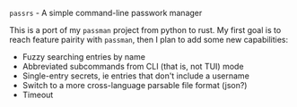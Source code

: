 `passrs` - A simple command-line passwork manager

This is a port of my `passman` project from python to rust.
My first goal is to reach feature pairity with `passman`, then I plan to add some new capabilities:

* Fuzzy searching entries by name
* Abbreviated subcommands from CLI (that is, not TUI) mode
* Single-entry secrets, ie entries that don't include a username
* Switch to a more cross-language parsable file format (json?)
* Timeout
